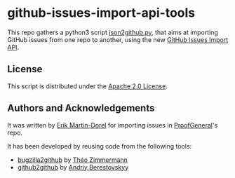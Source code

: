 # github-issues-import-api-tools

This repo gathers a python3 script [json2github.py](./json2github.py),
that aims at importing GitHub issues from one repo to another, using
the new [GitHub Issues Import API](https://gist.github.com/jonmagic/5282384165e0f86ef105).

## License

This script is distributed under the [Apache 2.0 License](./LICENSE).

## Authors and Acknowledgements

It was written by [Erik Martin-Dorel](https://github.com/erikmd) for
importing issues in
[ProofGeneral](https://github.com/ProofGeneral/PG)'s repo.

It has been developed by reusing code from the following tools:

- [bugzilla2github](https://gist.github.com/Zimmi48/d923e52f64fe17c72852d9c148bfcdc6) by [Théo Zimmermann](https://github.com/Zimmi48/)
- [github2github](https://github.com/semihalf-berestovskyy-andriy/tools/blob/master/github2github) by [Andriy Berestovskyy](https://github.com/semihalf-berestovskyy-andriy/)



